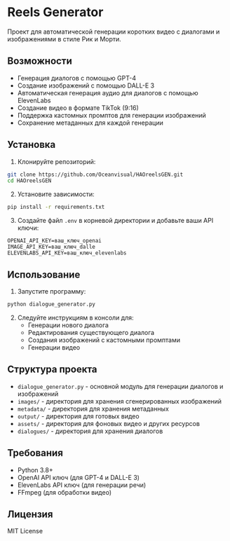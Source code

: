 # Reels Generator

Проект для автоматической генерации коротких видео с диалогами и изображениями в стиле Рик и Морти.

## Возможности

- Генерация диалогов с помощью GPT-4
- Создание изображений с помощью DALL-E 3
- Автоматическая генерация аудио для диалогов с помощью ElevenLabs
- Создание видео в формате TikTok (9:16)
- Поддержка кастомных промптов для генерации изображений
- Сохранение метаданных для каждой генерации

## Установка

1. Клонируйте репозиторий:
```bash
git clone https://github.com/Oceanvisual/HAOreelsGEN.git
cd HAOreelsGEN
```

2. Установите зависимости:
```bash
pip install -r requirements.txt
```

3. Создайте файл `.env` в корневой директории и добавьте ваши API ключи:
```
OPENAI_API_KEY=ваш_ключ_openai
IMAGE_API_KEY=ваш_ключ_dalle
ELEVENLABS_API_KEY=ваш_ключ_elevenlabs
```

## Использование

1. Запустите программу:
```bash
python dialogue_generator.py
```

2. Следуйте инструкциям в консоли для:
   - Генерации нового диалога
   - Редактирования существующего диалога
   - Создания изображений с кастомными промптами
   - Генерации видео

## Структура проекта

- `dialogue_generator.py` - основной модуль для генерации диалогов и изображений
- `images/` - директория для хранения сгенерированных изображений
- `metadata/` - директория для хранения метаданных
- `output/` - директория для готовых видео
- `assets/` - директория для фоновых видео и других ресурсов
- `dialogues/` - директория для хранения диалогов

## Требования

- Python 3.8+
- OpenAI API ключ (для GPT-4 и DALL-E 3)
- ElevenLabs API ключ (для генерации речи)
- FFmpeg (для обработки видео)

## Лицензия

MIT License
